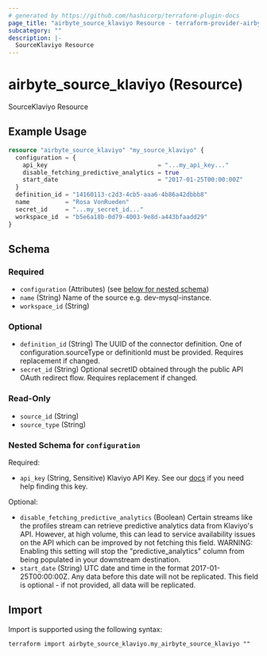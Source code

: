 ```yaml
---
# generated by https://github.com/hashicorp/terraform-plugin-docs
page_title: "airbyte_source_klaviyo Resource - terraform-provider-airbyte"
subcategory: ""
description: |-
  SourceKlaviyo Resource
---
```


# airbyte_source_klaviyo (Resource)

SourceKlaviyo Resource

## Example Usage

```terraform
resource "airbyte_source_klaviyo" "my_source_klaviyo" {
  configuration = {
    api_key                               = "...my_api_key..."
    disable_fetching_predictive_analytics = true
    start_date                            = "2017-01-25T00:00:00Z"
  }
  definition_id = "14160113-c2d3-4cb5-aaa6-4b86a42dbbb8"
  name          = "Rosa VonRueden"
  secret_id     = "...my_secret_id..."
  workspace_id  = "b5e6a18b-0d79-4003-9e8d-a443bfaadd29"
}
```

<!-- schema generated by tfplugindocs -->
## Schema

### Required

- `configuration` (Attributes) (see [below for nested schema](#nestedatt--configuration))
- `name` (String) Name of the source e.g. dev-mysql-instance.
- `workspace_id` (String)

### Optional

- `definition_id` (String) The UUID of the connector definition. One of configuration.sourceType or definitionId must be provided. Requires replacement if changed.
- `secret_id` (String) Optional secretID obtained through the public API OAuth redirect flow. Requires replacement if changed.

### Read-Only

- `source_id` (String)
- `source_type` (String)

<a id="nestedatt--configuration"></a>
### Nested Schema for `configuration`

Required:

- `api_key` (String, Sensitive) Klaviyo API Key. See our <a href="https://docs.airbyte.com/integrations/sources/klaviyo">docs</a> if you need help finding this key.

Optional:

- `disable_fetching_predictive_analytics` (Boolean) Certain streams like the profiles stream can retrieve predictive analytics data from Klaviyo's API. However, at high volume, this can lead to service availability issues on the API which can be improved by not fetching this field. WARNING: Enabling this setting will stop the  "predictive_analytics" column from being populated in your downstream destination.
- `start_date` (String) UTC date and time in the format 2017-01-25T00:00:00Z. Any data before this date will not be replicated. This field is optional - if not provided, all data will be replicated.

## Import

Import is supported using the following syntax:

```shell
terraform import airbyte_source_klaviyo.my_airbyte_source_klaviyo ""
```
